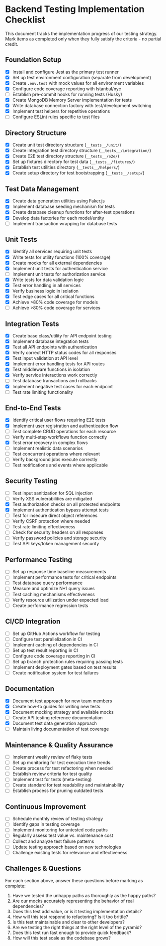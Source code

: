 # Backend Testing Implementation Checklist

This document tracks the implementation progress of our testing strategy. Mark items as completed only when they fully satisfy the criteria - no partial credit.

## Foundation Setup

- [x] Install and configure Jest as the primary test runner
- [x] Set up test environment configuration (separate from development)
- [x] Create `.env.test` with mock values for all environment variables
- [x] Configure code coverage reporting with Istanbul/nyc
- [ ] Establish pre-commit hooks for running tests (Husky)
- [x] Create MongoDB Memory Server implementation for tests
- [x] Write database connection factory with test/development switching
- [x] Implement test helpers for repetitive operations
- [ ] Configure ESLint rules specific to test files

## Directory Structure

- [x] Create unit test directory structure (`__tests__/unit/`)
- [x] Create integration test directory structure (`__tests__/integration/`)
- [x] Create E2E test directory structure (`__tests__/e2e/`)
- [x] Set up fixtures directory for test data (`__tests__/fixtures/`)
- [x] Establish test utilities directory (`__tests__/helpers/`)
- [x] Create setup directory for test bootstrapping (`__tests__/setup/`)

## Test Data Management

- [x] Create data generation utilities using Faker.js
- [x] Implement database seeding mechanism for tests
- [x] Create database cleanup functions for after-test operations
- [x] Develop data factories for each model/entity
- [ ] Implement transaction wrapping for database tests

## Unit Tests

- [x] Identify all services requiring unit tests
- [x] Write tests for utility functions (100% coverage)
- [x] Create mocks for all external dependencies
- [x] Implement unit tests for authentication service
- [ ] Implement unit tests for authorization service
- [x] Write tests for data validation logic
- [x] Test error handling in all services
- [x] Verify business logic in isolation
- [x] Test edge cases for all critical functions
- [x] Achieve >80% code coverage for models
- [ ] Achieve >80% code coverage for services

## Integration Tests

- [x] Create base class/utility for API endpoint testing
- [x] Implement database integration tests
- [x] Test all API endpoints with authentication
- [x] Verify correct HTTP status codes for all responses
- [x] Test input validation at API level
- [x] Implement error handling tests for API routes
- [x] Test middleware functions in isolation
- [x] Verify service interactions work correctly
- [ ] Test database transactions and rollbacks
- [x] Implement negative test cases for each endpoint
- [ ] Test rate limiting functionality

## End-to-End Tests

- [x] Identify critical user flows requiring E2E tests
- [x] Implement user registration and authentication flow
- [ ] Test complete CRUD operations for each resource
- [ ] Verify multi-step workflows function correctly
- [x] Test error recovery in complex flows
- [ ] Implement realistic data scenarios
- [ ] Test concurrent operations where relevant
- [ ] Verify background jobs execute correctly
- [ ] Test notifications and events where applicable

## Security Testing

- [ ] Test input sanitization for SQL injection
- [ ] Verify XSS vulnerabilities are mitigated
- [x] Test authorization checks on all protected endpoints
- [x] Implement authentication bypass attempt tests
- [ ] Test for insecure direct object references
- [ ] Verify CSRF protection where needed
- [ ] Test rate limiting effectiveness
- [ ] Check for security headers on all responses
- [ ] Verify password policies and storage security
- [ ] Test API keys/token management security

## Performance Testing

- [ ] Set up response time baseline measurements
- [ ] Implement performance tests for critical endpoints
- [ ] Test database query performance
- [ ] Measure and optimize N+1 query issues
- [ ] Test caching mechanisms effectiveness
- [ ] Verify resource utilization under expected load
- [ ] Create performance regression tests

## CI/CD Integration

- [ ] Set up GitHub Actions workflow for testing
- [ ] Configure test parallelization in CI
- [ ] Implement caching of dependencies in CI
- [ ] Set up test result reporting in CI
- [ ] Configure code coverage reporting in CI
- [ ] Set up branch protection rules requiring passing tests
- [ ] Implement deployment gates based on test results
- [ ] Create notification system for test failures

## Documentation

- [x] Document test approach for new team members
- [x] Create how-to guides for writing new tests
- [x] Document mocking strategy and available mocks
- [ ] Create API testing reference documentation
- [x] Document test data generation approach
- [ ] Maintain living documentation of test coverage

## Maintenance & Quality Assurance

- [ ] Implement weekly review of flaky tests
- [ ] Set up monitoring for test execution time trends
- [ ] Create process for test refactoring when needed
- [ ] Establish review criteria for test quality
- [ ] Implement test for tests (meta-testing)
- [ ] Create standard for test readability and maintainability
- [ ] Establish process for pruning outdated tests

## Continuous Improvement

- [ ] Schedule monthly review of testing strategy
- [ ] Identify gaps in testing coverage
- [ ] Implement monitoring for untested code paths
- [ ] Regularly assess test value vs. maintenance cost
- [ ] Collect and analyze test failure patterns
- [ ] Update testing approach based on new technologies
- [ ] Challenge existing tests for relevance and effectiveness

## Challenges & Questions

For each section above, answer these questions before marking as complete:

1. Have we tested the unhappy paths as thoroughly as the happy paths?
2. Are our mocks accurately representing the behavior of real dependencies?
3. Does this test add value, or is it testing implementation details?
4. How will this test respond to refactoring? Is it too brittle?
5. Is this test maintainable and clear to other developers?
6. Are we testing the right things at the right level of the pyramid?
7. Does this test run fast enough to provide quick feedback?
8. How will this test scale as the codebase grows?
